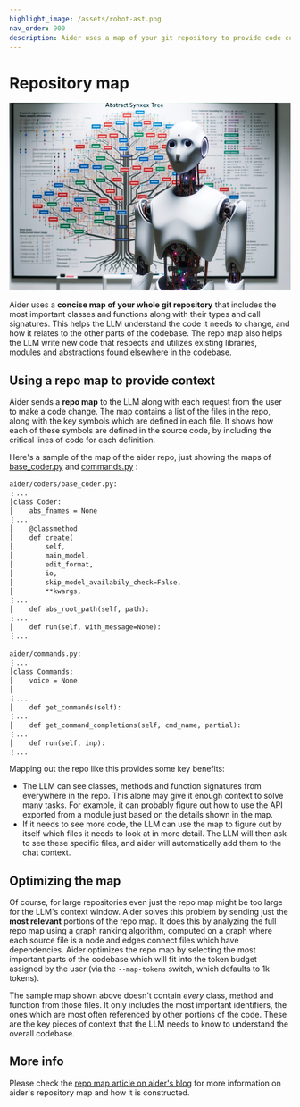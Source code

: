 ```yaml
---
highlight_image: /assets/robot-ast.png
nav_order: 900
description: Aider uses a map of your git repository to provide code context to LLMs.
---
```


# Repository map

![robot flowchat](/assets/robot-ast.png)

Aider
uses a **concise map of your whole git repository**
that includes
the most important classes and functions along with their types and call signatures.
This helps the LLM understand the code it needs to change,
and how it relates to the other parts of the codebase.
The repo map also helps the LLM write new code
that respects and utilizes existing libraries, modules and abstractions
found elsewhere in the codebase.

## Using a repo map to provide context

Aider sends a **repo map** to the LLM along with
each request from the user to make a code change.
The map contains a list of the files in the
repo, along with the key symbols which are defined in each file.
It shows how each of these symbols are defined in the
source code, by including the critical lines of code for each definition.

Here's a
sample of the map of the aider repo, just showing the maps of
[base_coder.py](https://github.com/paul-gauthier/aider/blob/main/aider/coders/base_coder.py)
and
[commands.py](https://github.com/paul-gauthier/aider/blob/main/aider/commands.py)
:

```
aider/coders/base_coder.py:
⋮...
│class Coder:
│    abs_fnames = None
⋮...
│    @classmethod
│    def create(
│        self,
│        main_model,
│        edit_format,
│        io,
│        skip_model_availabily_check=False,
│        **kwargs,
⋮...
│    def abs_root_path(self, path):
⋮...
│    def run(self, with_message=None):
⋮...

aider/commands.py:
⋮...
│class Commands:
│    voice = None
│
⋮...
│    def get_commands(self):
⋮...
│    def get_command_completions(self, cmd_name, partial):
⋮...
│    def run(self, inp):
⋮...
```

Mapping out the repo like this provides some key benefits:

  - The LLM can see classes, methods and function signatures from everywhere in the repo. This alone may give it enough context to solve many tasks. For example, it can probably figure out how to use the API exported from a module just based on the details shown in the map.
  - If it needs to see more code, the LLM can use the map to figure out by itself which files it needs to look at in more detail. The LLM will then ask to see these specific files, and aider will automatically add them to the chat context.

## Optimizing the map

Of course, for large repositories even just the repo map might be too large
for the LLM's context window.
Aider solves this problem by sending just the **most relevant**
portions of the repo map.
It does this by analyzing the full repo map using
a graph ranking algorithm, computed on a graph
where each source file is a node and edges connect
files which have dependencies.
Aider optimizes the repo map by
selecting the most important parts of the codebase
which will
fit into the token budget assigned by the user
(via the `--map-tokens` switch, which defaults to 1k tokens).

The sample map shown above doesn't contain *every* class, method and function from those
files.
It only includes the most important identifiers,
the ones which are most often referenced by other portions of the code.
These are the key pieces of context that the LLM needs to know to understand
the overall codebase.


## More info

Please check the
[repo map article on aider's blog](https://aider.chat/2023/10/22/repomap.html)
for more information on aider's repository map
and how it is constructed.
